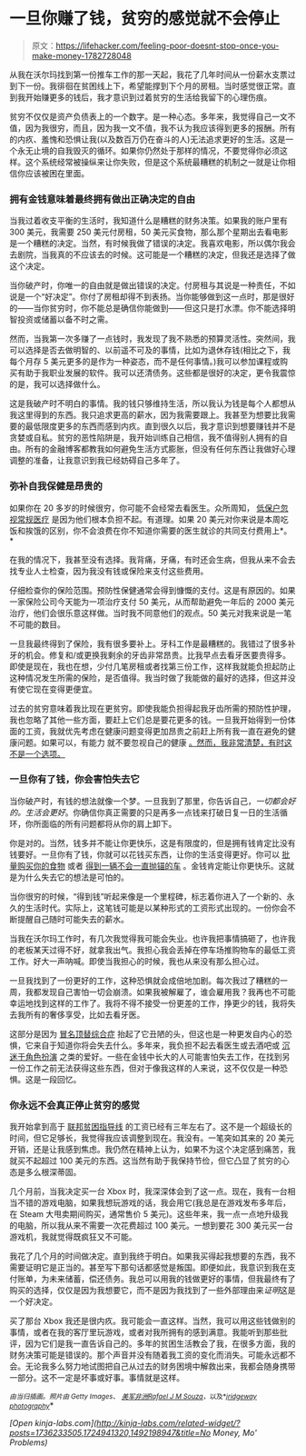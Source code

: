 # 一旦你赚了钱，贫穷的感觉就不会停止

> 原文：<https://lifehacker.com/feeling-poor-doesnt-stop-once-you-make-money-1782728048>

从我在沃尔玛找到第一份推车工作的那一天起，我花了几年时间从一份薪水支票过到下一份。我徘徊在贫困线上下，希望能撑到下个月的房租。当时感觉很正常。直到我开始赚更多的钱后，我才意识到过着贫穷的生活给我留下的心理伤痕。



贫穷不仅仅是资产负债表上的一个数字。是一种心态。多年来，我觉得自己一文不值，因为我很穷，而且，因为我一文不值，我不认为我应该得到更多的报酬。所有的内疚、羞愧和恐惧让我(以及数百万仍在奋斗的人)无法追求更好的生活。这是一个永无止境的自我毁灭的循环。如果你仍然处于那样的情况，不要觉得你必须这样。这个系统经常被操纵来让你失败，但是这个系统最糟糕的机制之一就是让你相信你应该被困在里面。

### 拥有金钱意味着最终拥有做出正确决定的自由

当我过着收支平衡的生活时，我知道什么是糟糕的财务决策。如果我的账户里有 300 美元，我需要 250 美元付房租，50 美元买食物，那么那个星期出去看电影是一个糟糕的决定。当然，有时候我做了错误的决定。我喜欢电影，所以偶尔我会去剧院，当我真的不应该去的时候。这可能是一个糟糕的决定，但我还是选择了做这个决定。

当你破产时，你唯一的自由就是做出错误的决定。付房租与其说是一种责任，不如说是一个“好决定”。你付了房租却得不到表扬。当你能够做到这一点时，那是很好的——当你贫穷时，你不能总是确信你能做到——但这只是打水漂。你不能选择明智投资或储蓄以备不时之需。

然而，当我第一次多赚了一点钱时，我发现了我不熟悉的预算灵活性。突然间，我可以选择是否去做明智的、以前遥不可及的事情，比如为退休存钱(相比之下，我每个月存 5 美元更多的是作为一种姿态，而不是任何事情。)我可以参加课程或购买有助于我职业发展的软件。我可以还清债务。这些都是很好的决定，更令我震惊的是，我可以选择做什么。

这是我破产时不明白的事情。我的钱只够维持生活，所以我认为钱是每个人都想从我这里得到的东西。我只追求更高的薪水，因为我需要跟上。我甚至为想要比我需要的最低限度更多的东西而感到内疚。直到很久以后，我才意识到想要赚钱并不是贪婪或自私。贫穷的恶性陷阱是，我开始训练自己相信，我不值得别人拥有的自由。所有的金融博客都教我如何避免生活方式膨胀，但没有任何东西让我做好心理调整的准备，让我意识到我已经妨碍自己多年了。

### **弥补自我保健是昂贵的**

如果你在 20 多岁的时候很穷，你可能不会经常去看医生。众所周知， [低保户忽视常规医疗](http://money.cnn.com/2013/04/26/news/economy/health-care-cost/) 是因为他们根本负担不起。有道理。如果 20 美元对你来说是本周吃饭和挨饿的区别，你不会浪费在你不知道你需要的医生就诊的共同支付费用上*。*

在我的情况下，我甚至没有选择。我背痛，牙痛，有时还会生病，但我从来不会去找专业人士检查，因为我没有钱或保险来支付这些费用。

仔细检查你的保险范围。预防性保健通常会得到慷慨的支付。这是有原因的。如果一家保险公司今天能为一项治疗支付 50 美元，从而帮助避免一年后的 2000 美元治疗，他们会很乐意这样做。当时我不同意他们的观点。50 美元对我来说是一笔不可能的数目。

一旦我最终得到了保险，我有很多要补上。牙科工作是最糟糕的。我错过了很多补牙的机会。修复和/或更换我剩余的牙齿非常昂贵。比我早点去看牙医要贵得多。即使是现在，我也在想，少付几笔房租或者找第三份工作，这样我就能负担起防止这种情况发生所需的保险，是否值得。我当时做了我能做的最好的选择，但这并没有使它现在变得更便宜。

过去的贫穷意味着我比现在更贫穷。即使我能负担得起我牙齿所需的预防性护理，我也忽略了其他一些方面，要赶上它们总是要花更多的钱。一旦我开始得到一份体面的工资，我就优先考虑在健康问题变得更加昂贵之前赶上所有我一直在避免的健康问题。如果可以，有能力 就不要忽视自己的健康 [。然而，我非常清楚，有时这不是一个选项。](https://lifehacker.com/how-can-i-find-affordable-health-insurance-if-i-dont-ha-5854268)



### 一旦你有了钱，你会害怕失去它

当你破产时，有钱的想法就像一个梦。一旦我到了那里，你告诉自己，*一切都会好的。生活会更好*。你确信你真正需要的只是再多一点钱来打破日复一日的生活循环，你所面临的所有问题都将从你的肩上卸下。

你是对的。当然，钱多并不能让你更快乐，这是有限度的，但是拥有钱肯定比没有钱要好。一旦你有了钱，你就可以花钱买东西，让你的生活变得更好。你可以 [批量购买你的食物](http://lifehacker.com/the-ultimate-guide-to-buying-in-bulk-1447310078) 或者 [得到一辆不会一直抛锚的车](http://lifehacker.com/when-it-makes-sense-to-buy-quality-instead-of-saving-mo-1689373996) 。金钱肯定能让你更快乐。这就是为什么失去它的想法是可怕的。



当你很穷的时候，“得到钱”听起来像是一个里程碑，标志着你进入了一个新的、永久的生活时代。实际上，这笔钱可能是以某种形式的工资形式出现的。一份你会不断提醒自己随时可能失去的薪水。

当我在沃尔玛工作时，有几次我觉得我可能会失业。也许我把事情搞砸了，也许我的老板某天过得不好，就拿我出气。我担心我会丢掉在停车场推购物车的最低工资工作。好大一声呐喊。即使当我担心的时候，我也从来没有那么担心过。

一旦我找到了一份更好的工作，这种恐惧就会成倍地加剧。每次我过了糟糕的一周，我都发现自己害怕一切会崩溃。如果我被解雇了，谁会雇用我？我再也不可能幸运地找到这样的工作了。我将不得不接受一份更差的工作，挣更少的钱，我将失去我所有的奢侈享受，比如去看牙医。

这部分是因为 [冒名顶替综合症](http://lifehacker.com/overcoming-impostor-syndrome-what-to-do-when-you-feel-1651827849#_ga=1.33679201.1347662518.1465819317) 抬起了它丑陋的头，但这也是一种更发自内心的恐惧，它来自于知道你将会失去什么。多年来，我负担不起去看医生或去酒吧或 [沉迷于角色扮演](http://lifehacker.com/what-cosplay-taught-me-about-confidence-1778398878) 之类的爱好。一些在金钱中长大的人可能害怕失去工作，在找到另一份工作之前无法获得这些东西，但对于像我这样的人来说，这不仅仅是一种恐惧。这是一段回忆。



### 你永远不会真正停止贫穷的感觉

我开始拿到高于 [联邦贫困指导线](https://dch.georgia.gov/federal-poverty-guidelines-0) 的工资已经有三年左右了。这不是一个超级长的时间，但它足够长，我觉得我应该调整到现在。我没有。一笔突如其来的 20 美元开销，还是让我感到焦虑。我仍然在精神上认为，如果不为这个决定感到痛苦，我就买不起超过 100 美元的东西。这当然有助于我保持节俭，但它凸显了贫穷的心态是多么根深蒂固。

几个月前，当我决定买一台 Xbox 时，我深深体会到了这一点。现在，我有一台相当不错的游戏电脑，如果我想玩游戏的话，我会用它(我总是在游戏发布多年后，在 Steam 大甩卖期间购买，通常售价 5 美元)。这些年来，我一点一点地升级我的电脑，所以我从来不需要一次花费超过 100 美元。一想到要花 300 美元买一台游戏机，我就觉得既疯狂又不可能。

我花了几个月的时间做决定。直到我终于明白。如果我买得起我想要的东西，我不需要证明它是正当的。甚至写下那句话都感觉是叛国。即便如此，我意识到我在支付账单，为未来储蓄，偿还债务。我总可以用我的钱做更好的事情，但我最终有了购买的选择，仅仅是因为我想要它，而不是因为我找到了一些外部理由来*证明*这是一个好决定。

买了那台 Xbox 我还是很内疚。我可能会一直这样。当然，我可以用这些钱做别的事情，或者在我的客厅里玩游戏，或者对我所拥有的感到满意。我能听到那些批评，因为它们是我一直告诉自己的。多年的贫困生活教会了我，在很多方面，我的财务决策可能是错误的。那个声音并没有随着我工资的变化而消失。可能永远都不会。无论我多么努力地试图把自己从过去的财务困境中解救出来，我都会随身携带一部分。这不一定是坏事或好事。事情就是这样。

<small>*由当归插画。照片由 Getty Images、*</small> [<small>*美军非洲*</small>](https://www.flickr.com/photos/usarmyafrica/5725063775/)<small></small>*[<small>*Rafael J M Souza*</small>](https://www.flickr.com/photos/rafael-jeferson/8142758607/in/photolist-dpxLrM-qEScwW-fJBFfk-9vnwcd-dRsLkh-oEKoV8-6uWgEU-qAH5Ad-6N8fpf-pL4U3a-kNHY-qwiUvP-swuwxS-acuWPt-82yEZ1-8w5ywj-dPcqJ1-qQZubb-cP9Df7-8F1Adr-hE5oza-bmS9Hg-gXi2Q2-opES48-bH5YtK-mDXh72-ixj2HW-bubaRd-o6zhX1-hN1djZ-fPbcFv-GP4sT4-ac55u-rZLG2-aBxxFj-A8zQK-gXgV6W-gB42MB-eMgfdz-7L19Wa-bubaT1-nof1zM-cPvNh-8F1Acv-gXgLr1-gXgTo6-37GSEw-8vBWgB-qWpGan-qDymy)<small>*，以及*</small>[*<small>jridgeway photography</small>*](https://www.flickr.com/photos/jridgewayphotos/5477619423/in/photolist-9m3eqc-JaFK2Q-CPQCKt-8c8C4i-7B6fjF-85D7bg-9jUrRD-9jXpSh-8upH2H-8usNbj-6cCXi5-9jXrwE-8usxc5-86NYMH-9jXnZ1-9jUupH-9hzQUa-8bbhjG-9pGWLJ-6achcr-9tebMF-7qXVGD-dYbBm2-5Krc61-6bPEdw-chEgmy-chEmR1-83L9dL-dTRogD-as7dwS-9PmyKd-dRYF4R-aT3xH6-dNhXMh-DnZSdy-bwUuKr-dbmzqa-86rAhw-n4nU3-9kCQ8y-rv2wj-2Pdkqm-9kCQ8E-9kCQ8w-9kCQ8s-ecJq8k-dWsLW5-8NBSfZ-bgfuxT-daHoyc)*

*[Open *kinja-labs.com*](http://kinja-labs.com/related-widget/?posts=1736233505,1724941320,1492198947&title=No Money, Mo' Problems)*